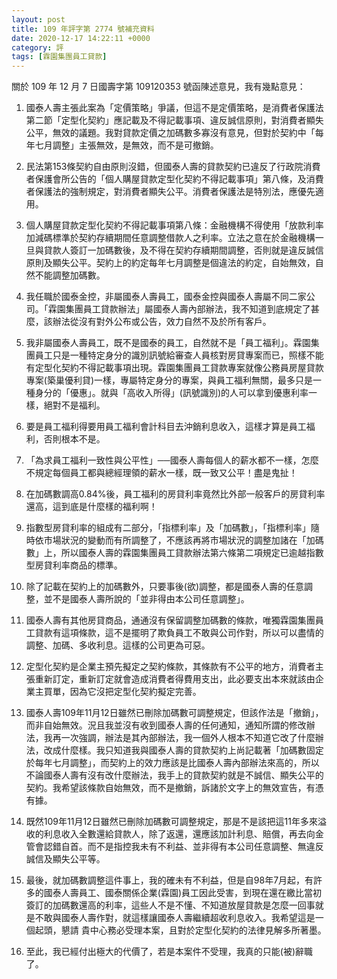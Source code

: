 ```yaml
---
layout: post
title: 109 年評字第 2774 號補充資料
date: 2020-12-17 14:22:11 +0000
category: 評
tags: [霖園集團員工貸款]
---
```


關於 109 年 12 月 7 日國壽字第 109120353 號函陳述意見，我有幾點意見：

1.	國泰人壽主張此案為「定價策略」爭議，但這不是定價策略，是消費者保護法第二節「定型化契約」應記載及不得記載事項、違反誠信原則，對消費者顯失公平，無效的議題。我對貸款定價之加碼數多寡沒有意見，但對於契約中「每年七月調整」主張無效，是無效，而不是可撤銷。

2.	民法第153條契約自由原則沒錯，但國泰人壽的貸款契約已違反了行政院消費者保護會所公告的「個人購屋貸款定型化契約不得記載事項」第八條，及消費者保護法的強制規定，對消費者顯失公平。消費者保護法是特別法，應優先適用。

3.	個人購屋貸款定型化契約不得記載事項第八條：金融機構不得使用「放款利率加減碼標準於契約存續期間任意調整借款人之利率。立法之意在於金融機構一旦與貸款人簽訂一加碼數後，及不得在契約存續期間調整，否則就是違反誠信原則及顯失公平。契約上的約定每年七月調整是個違法的約定，自始無效，自然不能調整加碼數。

4.	我任職於國泰金控，非屬國泰人壽員工，國泰金控與國泰人壽屬不同二家公司。「霖園集團員工貸款辦法」屬國泰人壽內部辦法，我不知道到底規定了甚麼，該辦法從沒有對外公布或公告，效力自然不及於所有客戶。


5.	我非屬國泰人壽員工，既不是國泰的員工，自然就不是「員工福利」。霖園集團員工只是一種特定身分的識別訊號給審查人員核對房貸專案而已，照樣不能有定型化契約不得記載事項出現。霖園集團員工貸款專案就像公務員房屋貸款專案(築巢優利貸)一樣，專屬特定身分的專案，與員工福利無關，最多只是一種身分的「優惠」。就與「高收入所得」(訊號識別)的人可以拿到優惠利率一樣，絕對不是福利。

6.	要是員工福利得要用員工福利會計科目去沖銷利息收入，這樣才算是員工福利，否則根本不是。

7.	「為求員工福利一致性與公平性」──國泰人壽每個人的薪水都不一樣，怎麼不規定每個員工都與總經理領的薪水一樣，既一致又公平！盡是鬼扯！

8.	在加碼數調高0.84%後，員工福利的房貸利率竟然比外部一般客戶的房貸利率還高，這到底是什麼樣的福利啊！

9.	指數型房貸利率的組成有二部分，「指標利率」及「加碼數」，「指標利率」隨時依市場狀況的變動而有所調整了，不應該再將市場狀況的調整加諸在「加碼數」上，所以國泰人壽的霖園集團員工貸款辦法第六條第二項規定已逾越指數型房貸利率商品的標準。

10.	除了記載在契約上的加碼數外，只要事後(欲)調整，都是國泰人壽的任意調整，並不是國泰人壽所說的「並非得由本公司任意調整」。

11.	國泰人壽有其他房貸商品，通通沒有保留調整加碼數的條款，唯獨霖園集團員工貸款有這項條款，這不是擺明了欺負員工不敢與公司作對，所以可以盡情的調整、加碼、多收利息。這樣的公司更為可惡。

12.	定型化契約是企業主預先擬定之契約條款，其條款有不公平的地方，消費者主張重新訂定，重新訂定就會造成消費者得費用支出，此必要支出本來就該由企業主買單，因為它沒把定型化契約擬定完善。

13.	國泰人壽109年11月12日雖然已刪除加碼數可調整規定，但該作法是「撤銷」，而非自始無效。況且我並沒有收到國泰人壽的任何通知，通知所謂的修改辦法，我再一次強調，辦法是其內部辦法，我一個外人根本不知道它改了什麼辦法，改成什麼樣。我只知道我與國泰人壽的貸款契約上尚記載著「加碼數固定於每年七月調整」，而契約上的效力應該是比國泰人壽內部辦法來高的，所以不論國泰人壽有沒有改什麼辦法，我手上的貸款契約就是不誠信、顯失公平的契約。我希望該條款自始無效，而不是撤銷，訴諸於文字上的無效宣告，有憑有據。

14.	既然109年11月12日雖然已刪除加碼數可調整規定，那是不是該把這11年多來溢收的利息收入全數還給貸款人，除了返還，還應該加計利息、賠償，再去向金管會認錯自首。而不是指控我未有不利益、並非得有本公司任意調整、無違反誠信及顯失公平等。

15.	最後，就加碼數調整這件事上，我的確未有不利益，但是自98年7月起，有許多的國泰人壽員工、國泰關係企業(霖園)員工因此受害，到現在還在繳比當初簽訂的加碼數還高的利率，這些人不是不懂、不知道放屋貸款是怎麼一回事就是不敢與國泰人壽作對，就這樣讓國泰人壽繼續超收利息收入。我希望這是一個起頭，懇請  貴中心務必受理本案，且對於定型化契約的法律見解多所著墨。

16.	至此，我已經付出極大的代價了，若是本案件不受理，我真的只能(被)辭職了。
